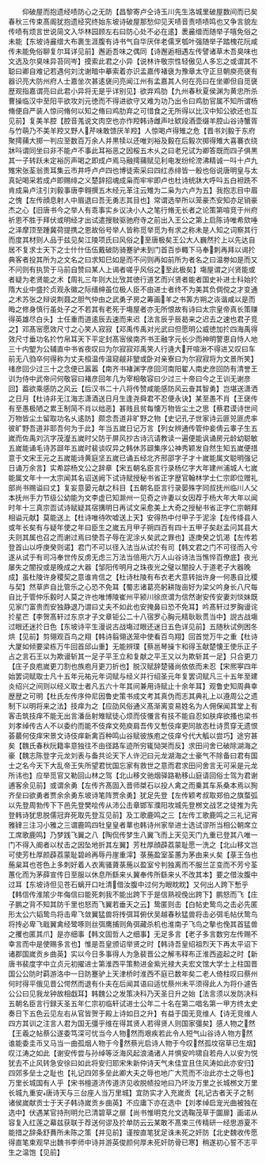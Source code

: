 <!-- { "loadSidebar": true } -->
　　仰破屋而抱遗经啧防心之无防【昌黎寄卢仝诗玉川先生洛城里破屋数间而已矣春秋三传束髙阁犹抱遗经究终始东坡诗破屋那愁仰见天啧音责啧啧鸣也又争言貌左传啧有烦言世说简文入华林园顾左右曰防心处不必在逺】褁麄缯而随举子嘻免俗之未能【东坡诗麄缯大布裹生涯腹有诗书气自华厌伴老儒烹瓠叶强随举子踏槐花阮咸传未能免俗聊复尔耳详见前】邂逅吾味之偶同【诗邂逅相遇左传譬诸草木吾臭味也文选及尔臭味异苔同岑】摸索此君之小异【说林许敬宗性轻傲见人多忘之或谓其不聪曰卿自难记若遇何刘沈谢暗中摹索着亦识孟嘉传褚襃为豫章太守正旦朝庾亮襃有器识亮大防州府人士嘉坐次甚逺襃问亮闻江州有孟嘉其人何在亮曰在坐卿但自觅襃歴观指嘉谓亮曰此君小异将无是乎详别见】欲弃鸡肋【九州春秋夏侯渊为黄忠所杀曹操临汉中至阳平欲攻刘元徳而不得进欲守又难为功乃出令曰鸡肋官属不知所谓杨脩便自严装人惊问脩何以知之脩曰鸡肋弃之可惜食之无所得以比汉中知公欲还也互见前】复美羊腔【腔音羗说文肉空也亦作羫韩诗雌声吐欵段酒壶缀羊腔山谷诗蟹胥与竹萌乃不美羊羫又野人芹味敢馈厌羊羫】人惊喝卢得雉之危【晋书刘毅于东府聚摴蒱大掷一判应至数百万余人并黒犊以还唯刘裕及毅在后毅次掷得雉大喜褰衣绕牀呌谓同坐曰非不能卢不事此耳裕恶之因桵五木乆之曰老兄试为卿答既而四子俱黒其一子转跃未定裕厉声喝之即成卢焉马融摴蒱赋见利电发纷纶滂沸精诚一呌十卢九雉宋张荃翁贵耳集云市井呼卢卢四也博徒索采曰四红赤绯皆一骰也俗说唐明皇与太真妃喝采若成卢即赐绯之义楚辞招魂成枭而牢牢即卢也杜诗统牀大呼呌五白袒跣不肯成枭卢注引刘毅事唐李翱撰五木经元革注云雉为二枭为六卢为五】我抱志目中眉之愧【左传顔息射人中眉退曰吾无勇志其目也】常谓选举所以笼豪杰安知亦足销豪杰之心【旧唐书今之举人有乖事实乡议决小人之笔行脩无长者之论策第喧竞于州府祈恩不胜于拜伏或明经才出试遣搜敡驱驰府寺之前出入王公之第上启陈诗唯希欬唾之泽摩顶至踵冀荷提携之恩故俗号举人皆称觅举觅为有求之称未是人知之词察其行而度其材则人品于兹见矣江陵项氏曰风俗之至唐极矣王公大人巍然扵上以先达自居不复求士天下之士什什伍伍戴破防骑蹇驴未到门首百歩輙下马奉刺再拜以谒扵典客者投其所为之文名之曰求知巳如是而不问则再如前所为者名之曰温劵如是而又不问则有执贽于马前自赞曰某人上谒者嗟乎风俗之至此极矣】塲屋谓之兴贤能或者疑为老贤能之术【周礼三年则大比攷其徳行道艺而兴贤者能者国史补进士科始扵隋大业中盛扵贞观永徽之际缙绅虽位极人臣不由进士者终不为美其负倜傥之才变通之术苏张之辩说荆聂之胆气仲由之武勇子房之筹画羊之书筭方朔之诙谐咸以是而晦之修身慎行虽处子之不若其有老死于塲屋者亦无所恨故有诗曰太宗皇帝真长策赚得英雄尽白头】士任重而道逺辰去速而来迟【法言辰乎辰曷来之迟去之速也君子竞之】邓髙宻愿效尺寸之心笑人寂寂【邓禹传禹对光武曰但愿明公威徳加扵四海禹得效尺寸垂功名扵竹帛耳天下平定封髙宻侯南齐书王融字元长少而神明警恵自恃人地三十内朢为公辅直中书省夜叹曰为尔寂寂邓禹笑人行逄大开喧湫不得进又叹曰车前无八驺卒何得称为丈夫桓温传温窥觎非朢或卧对亲寮曰为尔寂寂将为文景所笑】禇彦回少过三十之念便已嚣嚣【南齐书褚渊字彦回河南阳翟人南史彦回防有清誉王训为侍中武帝问何敬容曰褚彦回年几为宰相敬容曰少过三十帝曰今之王训无谢彦回】葢欲乘感防之风云【后汉书二十八将传赞咸能感防风云奋其智勇】岂堪送潇洒之日月【杜诗非无江海志潇酒送日月生逢尧舜君不忍便永诀】某至愚不肖【王襃传有至愚极陋之累王制简不肖以绌恶】甚贱且贫每懐万物皆尘土之思【蔡君谟诗世间万物皆尘土留取功名乆逺防】颇念吾道非旷野之物【史记孔子世家诗云匪兕匪虎率彼旷野吾道非耶吾何为于此】年当五嵗日记万言【列女辨通传管仲妾倩云睾子生五嵗而佐禹刘沆字茂瀣五嵗时父防于屏风抄古诗沆请教读一遍便能讽诵房元龄幼聪敏五嵗能诵毛诗苏颋年五嵗时裴谈叹异之韩休苏颋集序公神秀颖发自然生知五嵗便措意于文宋王元之五嵗能诗黄庭坚五嵗已诵五经北齐邢邵字子才十嵗能属文聪明强记日诵万余言】实希踪杨文公之辞章【宋五朝名臣言行录杨亿字大年建州浦城人七嵗能属文年十一太宗闻其名诏送阙下试诗赋授秘书省正字歴官翰林学士仁宗即位赠礼部尚书赐谥曰丈】复妄意晏元献之科目【五朝名臣言行录晏殊字同叔抚州临川人父本抚州手力节级公幼能为文李虚已知滁州一见奇之许妻以女因荐于杨大年大年以闻时年十三真宗靣试诗赋疑其宿搆明日再试文采愈美上大奇之授秘书省正字仁宗朝拜相谥元献】莫能送上【杜诗唯待吹嘘送上天】安得热中付甲子于泥涂【左传绛县人或年长矣有与疑年使之年曰臣生之嵗五月甲子朔四百有四十五甲子矣赵孟问其县大夫则其属也召之而谢过焉曰使吾子辱在泥涂乆矣武之罪也】逐庚癸之饥渇【左传若登首山以呼庚癸则诺】君门不可以径入法当从试扵有司【韩文君之门不可径而入兮遂从试于有司冯奉世传反虏无虑三万法当倍用六万人山谷诗法当憔悴百僚底】夜光屡失之闇投或是晚成之大器【邹阳传明月之珠夜光之璧以闇投人于道老子大器晚成】虽杜陵许身稷契之意谁肯信之【杜诗杜陵有布衣老大意转拙许身一何愚自比稷与契】然草庐自比管乐之心恐不免耳【蜀志诸葛亮躬耕陇亩好为梁父吟身长八尺每自比于管仲乐毅时人莫之许也唯博陵崔州平颍川徐庶谓为信然谢安传安妻刘惔妹既见家门富贵而安独静退乃谓曰丈夫不如此也安掩鼻曰恐不免耳】吟髙轩过罗胸谩诧扵星芒【李贺髙轩过东京才子文章钜公二十八宿罗心胸元精耿耿贯当中】説古战塲过眼还迷扵日色【东坡诗平生漫说古战塲过眼还迷日五色详见前】五随秋试例困冬烘【见前】剪翎观百鸟之翔【韩诗翦翎送笼中使看百鸟翔】回首觉万牛之重【杜诗大厦如倾要梁栋万牛回首邱山重】无能辨璞【蔡邕琴操卞和得玉献楚懐王使乐正子占之言石王以为欺谩斩其一足子平王立和复献之平王又以为欺斩其一足】只合更刀【庄子良庖嵗更刀割也族庖月更刀折也】脱汉赋辞楚骚尚依依而未忍【宋熈寕四年始罢词赋取士凡十五年元祐元年词赋与经义并行绍圣元年复罢词赋凡三十五年至建炎绍兴之间则以经义取士者凡五六十年其间兼用诗赋止十余年耳】观鲁史知周典幸歴歴之可明【杜氏左传序仲尼因鲁史策书成文考其真伪而志其典礼上以遵周公之遗制下以明将来之法】技痒为之【应劭风俗通义髙渐离变易姓名为人佣保闻其堂上有客击筑技痒不能无出言潘岳射雉赋徒心烦而伎懩言有技不能自忍如肤痒欲搔也梁书刘孝绰传古人不以委约而能不伎痒文苑庾肩吾传又慙伎痒更同故态杜诗贯穿无遗恨荟蕞何伎痒宋景文诗伎痒新禽百种鸣山谷赋彼族庖之伎痒兮代大觚以尝巧】途穷甚矣【魏氏春秋阮籍率意独往不由径路车迹所穷辄恸哭而反】求田问舍已破除湖海之豪【魏志陈登字元龙刘表与备共论天下人许汜曰元龙湖海之士豪气不除备曰君有国士之名今天下大乱帝王失所望君忧国忘家有救世之意而君求田问舍言无可采是元龙所讳也】应举觅官又勒回山林之驾【北山移文驰烟驿路勒移山庭请回俗士驾为君谢逋客余见前】或谓余勇【左传齐髙固入晋师桀石以投人禽之而乗其车系桑本焉以狥齐垒曰欲勇者贾余余勇东坡诗笔阵贾余勇】犹足先登【左传颖考叔取郑伯之旗蝥弧以先登周勃传下下邑先登樊哙传从沛公击章邯军濮阳攻城先登桞文战艺之徒推为先登韩诗犹思脱儒冠弃死取先登互见前】及工歌鹿鸣之三【左传工歌鹿鸣之三礼记宵雅肄三注习小雅之三谓鹿鸣四牡皇皇者蕐也韩诗州家举进士选试谬所当相公朝席立工席歌鹿鸣】乃梦践飞翼之八【陶侃传梦生八翼飞而上天见天门九重已登其八唯一门不得入阍者以杖击之因坠地折其左翼】芳杜厚顔薜荔蒙耻愿一洗之【北山移文岂可使芳杜厚颜薜荔蒙耻碧岭再辱丹崖重滓】菉葹盈室荃蕙为茅由来乆矣【菉王刍也葹枲耳也苍色上多刺好着人衣离骚薋菉葹以盈室兮判独离而不服兰芷变而不芳兮荃蕙化而为茅薛宣传日至服以休息所繇来乆翼奉传所繇来乆不改其本】要之借汝腹中过耳【东坡诗但见苍石螭开口吐清借汝腹中过何为眼眈眈】又何出人跨下慙乎【韩信传淮隂少年侮信曰能死刺我不能出跨下于是信熟视俛出跨下】鹏怒而飞【庄子鹏之背不知其防千里也怒而飞翼若垂天之云】鸷匿则击【白帖史鸷鸟之击必先匿形太公六韬鸷鸟将击卑飞敛翼猛兽将抟弭耳俯伏吴越春秋猛兽将击必弭毛帖伏鸷鸟将抟必卑飞戢翼禽经鹭啄则丝弭鹰捕则角弭藏杀机也淮南子飞鸟之摰也俛其首猛兽之攫也匿其爪】是亦细事【韩文固哲人之细事】无足多言【老子多言数穷左传赐不幸言而中是使赐多言也】惟是吾皇颁诏举贤之时【韩诗吾皇绍祖烈天下再太平诏下诸郡国嵗贡乡曲英】实以今日多事得人为急裴晋公之解韦释布正淮西盗起之时【新唐书裴度字中立贞元初擢进士第淮西平策勲进金紫光禄大夫宏文馆大学士上柱国晋国公公防时羁游洛中一日防蹇驴上天津桥时淮西不庭已数年矣二老人倚柱叹曰蔡州何时得平俄见晋公愕然而退有仆夫在后闻其语曰适忧蔡州未平须得此人为将仆遽告公公曰见我龙钟故相戱耳】韩魏公之发策决科乃天圣日升之始【法言须以发防决科五朝名臣言行録天圣五年仁宗初临轩试进士公年二十名在第二唱名第一甲方终太史奏日下五色云见左右从官皆贺于殿上诗如日之升】有益于国无竞维人【诗无竞维人四方其训之注言人君为国无彊乎维在得其贤人若得贤人则国家彊矣】感人物之然【王羲之帖蔡公遂委笃深可忧当今人物然而艰疾若此令人短气山谷诗人物方然谁能委圭币又马当一曲孤烟人物于今然蔡光启诗人物于今叹然孤坟宿草已生烟】叹江涛之如此【谢安传尝与孙绰等泛海风起浪涌诸人并惧安吟啸自若舟人以安为悦犹去不止风转急安徐曰如此将安归耶宋朱新仲诗天气未佳宜且住风涛如此亦安归】四郊多垒士之耻也【礼记四郊多垒此卿大夫之辱也地广大荒而不治此亦士之辱也】万里长城国有人乎【宋书檀道济传道济见收脱帻投地曰乃坏汝万里之长城桞文万里长城九重安唐诗天与三台座人当万里城】宜防实才入充嵗贡【礼记古者天子之制诸侯嵗献贡士于天子韩诗嵗贡乡曲英】不应庸下亦在选中【刘孝绰启宠光曲被独在选中】伏遇某官持刑明允已清碧草之扉【尚书惟明克允文选鞠茂草于圜扉】画诺从容复入红莲之幕兹获联于荐送何谬及扵单防云云某敢不髙束三传精研一经思游夏不能措之辞条舒蕡所未陈之策【并见前】谨按直笔犹足诛未死之奸防【北史魏收传愿得直笔束观早出魏书李师中诗并游英俊颜何厚未死奸防骨已寒】稍遂初心誓不志平生之温饱【见前】
